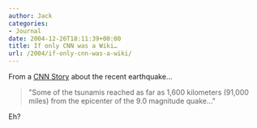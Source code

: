 ```yaml
---
author: Jack
categories:
- Journal
date: 2004-12-26T18:11:39+00:00
title: If only CNN was a Wiki…
url: /2004/if-only-cnn-was-a-wiki/
---
```


From a [CNN Story][1] about the recent earthquake&#8230;

> 
> 
> "Some of the tsunamis reached as far as 1,600 kilometers (91,000 miles) from the epicenter of the 9.0 magnitude quake&#8230;"
> 
> 

Eh?

 [1]: http://www.cnn.com/2004/WORLD/asiapcf/12/26/asia.quake/index.html